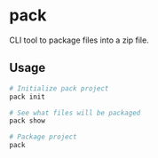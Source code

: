 # pack

CLI tool to package files into a zip file.

## Usage

```bash
# Initialize pack project
pack init

# See what files will be packaged
pack show

# Package project
pack
```
